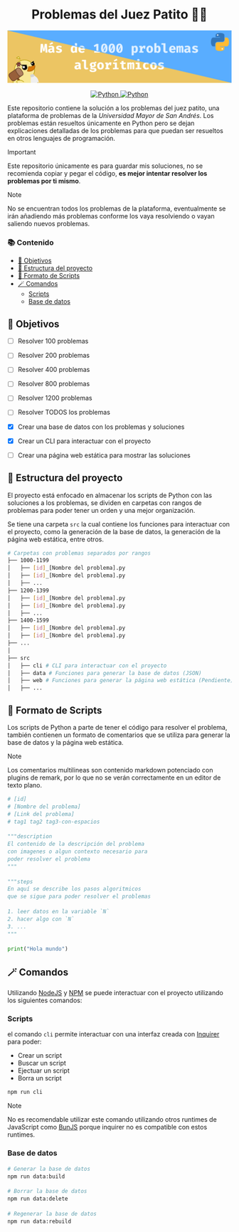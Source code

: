 <h1 align="center">Problemas del Juez Patito 🔨🦆</h1>

![](./assets/banner.png)

<p align="center">
    <a href="https://www.python.org/">
        <img alt="Python" src="https://img.shields.io/badge/python-%2314354C.svg?style=for-the-badge&logo=python&logoColor=white"/>
    </a>
    <a href="https://jv.umsa.bo/oj/problemset.php">
        <img alt="Python" src="https://img.shields.io/badge/Juez Patito-4285F4.svg?style=for-the-badge&logo=microsoftedge&logoColor=white"/>
    </a>
</p>

Este repositorio contiene la solución a los problemas del juez patito, una plataforma de problemas de la *Universidad Mayor de San Andrés*. Los problemas están resueltos únicamente en Python pero se dejan explicaciones detalladas de los problemas para que puedan ser resueltos en otros lenguajes de programación.

> [!IMPORTANT]
> Este repositorio únicamente es para guardar mis soluciones, no se recomienda copiar y pegar el código, **es mejor intentar resolver los problemas por ti mismo**.

> [!NOTE]
> No se encuentran todos los problemas de la plataforma, eventualmente se irán añadiendo más problemas conforme los vaya resolviendo o vayan saliendo nuevos problemas.

### 📚 Contenido

- [🎯 Objetivos](#-objetivos)
- [📁 Estructura del proyecto](#-estructura-del-proyecto)
- [📄 Formato de Scripts](#-formato-de-scripts)
- [🪄 Comandos](#-comandos)
  - [Scripts](#scripts)
  - [Base de datos](#base-de-datos)


## 🎯 Objetivos

- [ ] Resolver 100 problemas
- [ ] Resolver 200 problemas
- [ ] Resolver 400 problemas
- [ ] Resolver 800 problemas
- [ ] Resolver 1200 problemas
- [ ] Resolver TODOS los problemas
- [x] Crear una base de datos con los problemas y soluciones
- [x] Crear un CLI para interactuar con el proyecto
- [ ] Crear una página web estática para mostrar las soluciones


## 📁 Estructura del proyecto

El proyecto está enfocado en almacenar los scripts de Python con las soluciones a los problemas, se dividen en carpetas con rangos de problemas para poder tener un orden y una mejor organización.

Se tiene una carpeta `src` la cual contiene los funciones para interactuar con el proyecto, como la generación de la base de datos, la generación de la página web estática, entre otros.

```bash
# Carpetas con problemas separados por rangos
├── 1000-1199
│   ├── [id]_[Nombre del problema].py
│   ├── [id]_[Nombre del problema].py
│   ├── ...
├── 1200-1399
│   ├── [id]_[Nombre del problema].py
│   ├── [id]_[Nombre del problema].py
│   ├── ...
├── 1400-1599
│   ├── [id]_[Nombre del problema].py
│   ├── [id]_[Nombre del problema].py
├── ...
│
├── src
│   ├── cli # CLI para interactuar con el proyecto
│   ├── data # Funciones para generar la base de datos (JSON)
│   ├── web # Funciones para generar la página web estática (Pendiente)
│   ├── ...
```

## 📄 Formato de Scripts

Los scripts de Python a parte de tener el código para resolver el problema, también contienen un formato de comentarios que se utiliza para generar la base de datos y la página web estática.


> [!NOTE]
> Los comentarios multilineas son contenido markdown potenciado con plugins de remark, por lo que no se verán correctamente en un editor de texto plano.

```python
# [id]
# [Nombre del problema]
# [Link del problema]
# tag1 tag2 tag3-con-espacios

"""description
El contenido de la descripción del problema
con imagenes o algun contexto necesario para
poder resolver el problema
"""

"""steps
En aquí se describe los pasos algoritmicos
que se sigue para poder resolver el problemas

1. leer datos en la variable `N`
2. hacer algo con `N`
3. ...
"""

print("Hola mundo")
```

## 🪄 Comandos

Utilizando [NodeJS](https://nodejs.org/en) y [NPM](https://www.npmjs.com) se puede interactuar con el proyecto utilizando los siguientes comandos:

### Scripts

el comando `cli` permite interactuar con una interfaz creada con [Inquirer](https://www.npmjs.com/package/inquirer) para poder:

- Crear un script
- Buscar un script
- Ejectuar un script
- Borra un script

```bash
npm run cli
```

> [!NOTE]
> No es recomendable utilizar este comando utilizando otros runtimes de JavaScript como [BunJS](https://bun.sh/) porque inquirer no es compatible con estos runtimes.

### Base de datos

```bash
# Generar la base de datos
npm run data:build

# Borrar la base de datos
npm run data:delete

# Regenerar la base de datos
npm run data:rebuild
```